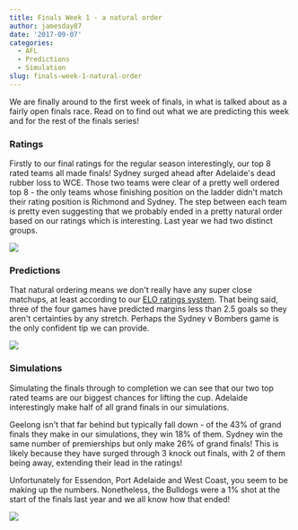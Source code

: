 ```yaml
---
title: Finals Week 1 - a natural order
author: jamesday87
date: '2017-09-07'
categories:
  - AFL
  - Predictions
  - Simulation
slug: finals-week-1-natural-order
---
```


We are finally around to the first week of finals, in what is talked about as a fairly open finals race. Read on to find out what we are predicting this week and for the rest of the finals series!

<!-- more -->

### Ratings

Firstly to our final ratings for the regular season interestingly, our top 8 rated teams all made finals! Sydney surged ahead after Adelaide's dead rubber loss to WCE. Those two teams were clear of a pretty well ordered top 8 - the only teams whose finishing position on the ladder didn't match their rating position is Richmond and Sydney. The step between each team is pretty even suggesting that we probably ended in a pretty natural order based on our ratings which is interesting. Last year we had two distinct groups.

![](http://plussixoneblog.com/img/2017/09/ratings_plot-1.png)

### Predictions

That natural ordering means we don't really have any super close matchups, at least according to our [ELO ratings system](http://plussixoneblog.com/2016/05/23/my-elo-rating-system-explained/). That being said, three of the four games have predicted margins less than 2.5 goals so they aren't certainties by any stretch. Perhaps the Sydney v Bombers game is the only confident tip we can provide.

![](http://plussixoneblog.com/img/2017/09/unnamed-chunk-1-1.png)

### Simulations

Simulating the finals through to completion we can see that our two top rated teams are our biggest chances for lifting the cup. Adelaide interestingly make half of all grand finals in our simulations.

Geelong isn't that far behind but typically fall down - of the 43% of grand finals they make in our simulations, they win 18% of them. Sydney win the same number of premierships but only make 26% of grand finals! This is likely because they have surged through 3 knock out finals, with 2 of them being away, extending their lead in the ratings!

Unfortunately for Essendon, Port Adelaide and West Coast, you seem to be making up the numbers. Nonetheless, the Bulldogs were a 1% shot at the start of the finals last year and we all know how that ended!

![](http://plussixoneblog.com/img/2017/03/simFinals-1024x557.png)
